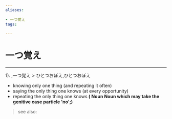 ```yaml
---
aliases:
    
- 一つ覚え
tags:
    
---
```


# 一つ覚え
---
1).
,一つ覚え > ひとつおぼえ,ひとつおぼえ

- knowing only one thing (and repeating it often)
- saying the only thing one knows (at every opportunity)
- repeating the only thing one knows
**( Noun Noun which may take the genitive case particle 'no';)**
> see also: 
            